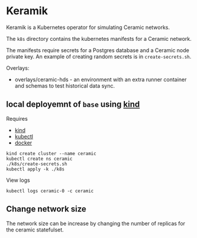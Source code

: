 # Keramik

Keramik is a Kubernetes operator for simulating Ceramic networks.

The `k8s` directory contains the kubernetes manifests for a Ceramic network.

The manifests require secrets for a Postgres database and a Ceramic node private key.
An example of creating random secrets is in `create-secrets.sh`.

Overlays:
- overlays/ceramic-hds - an environment with an extra runner container and schemas to test historical data sync.

## local deployemnt of `base` using [kind](https://kind.sigs.k8s.io/)

Requires
  - [kind](https://kind.sigs.k8s.io/)
  - [kubectl](https://kubernetes.io/docs/tasks/tools/install-kubectl/)
  - [docker](https://docs.docker.com/get-docker/)


```
kind create cluster --name ceramic
kubectl create ns ceramic
./k8s/create-secrets.sh
kubectl apply -k ./k8s
```

View logs

```
kubectl logs ceramic-0 -c ceramic
```

## Change network size

The network size can be increase by changing the number of replicas for the ceramic statefulset.


